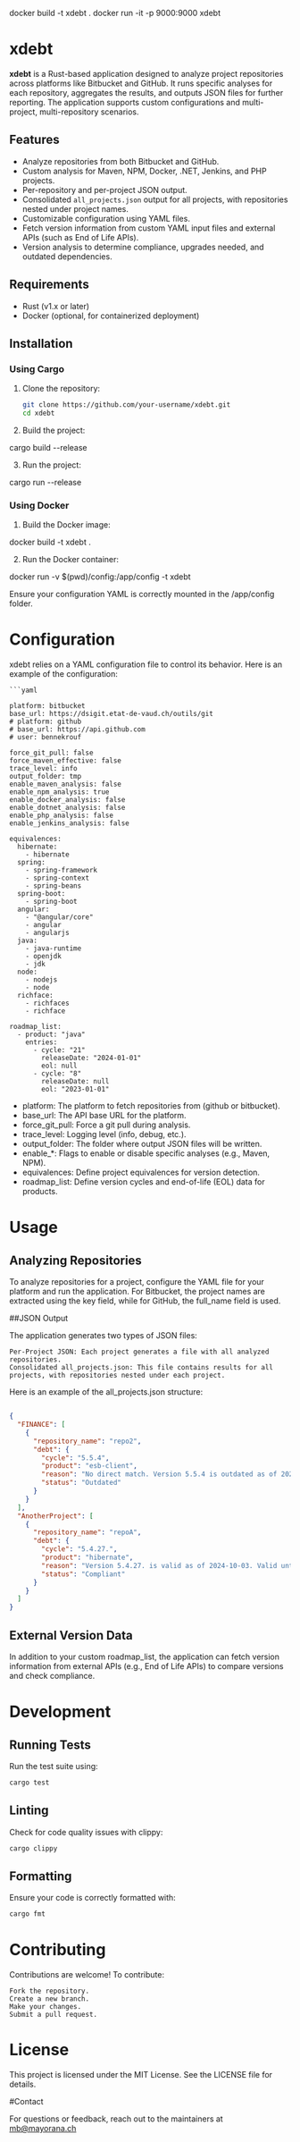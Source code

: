 
docker build -t xdebt .
docker run -it -p 9000:9000 xdebt



# xdebt

**xdebt** is a Rust-based application designed to analyze project repositories across platforms like Bitbucket and GitHub. It runs specific analyses for each repository, aggregates the results, and outputs JSON files for further reporting. The application supports custom configurations and multi-project, multi-repository scenarios.

## Features

- Analyze repositories from both Bitbucket and GitHub.
- Custom analysis for Maven, NPM, Docker, .NET, Jenkins, and PHP projects.
- Per-repository and per-project JSON output.
- Consolidated `all_projects.json` output for all projects, with repositories nested under project names.
- Customizable configuration using YAML files.
- Fetch version information from custom YAML input files and external APIs (such as End of Life APIs).
- Version analysis to determine compliance, upgrades needed, and outdated dependencies.

## Requirements

- Rust (v1.x or later)
- Docker (optional, for containerized deployment)

## Installation

### Using Cargo

1. Clone the repository:
   ```bash
   git clone https://github.com/your-username/xdebt.git
   cd xdebt


2. Build the project:

cargo build --release

3. Run the project:

cargo run --release


### Using Docker

1. Build the Docker image:

docker build -t xdebt .


2. Run the Docker container:



docker run -v $(pwd)/config:/app/config -t xdebt


Ensure your configuration YAML is correctly mounted in the /app/config folder.


# Configuration


xdebt relies on a YAML configuration file to control its behavior. Here is an example of the configuration:

```
```yaml

platform: bitbucket
base_url: https://dsigit.etat-de-vaud.ch/outils/git
# platform: github
# base_url: https://api.github.com
# user: bennekrouf

force_git_pull: false
force_maven_effective: false
trace_level: info
output_folder: tmp
enable_maven_analysis: false
enable_npm_analysis: true
enable_docker_analysis: false
enable_dotnet_analysis: false
enable_php_analysis: false
enable_jenkins_analysis: false

equivalences:
  hibernate:
    - hibernate
  spring:
    - spring-framework
    - spring-context
    - spring-beans
  spring-boot:
    - spring-boot
  angular:
    - "@angular/core"
    - angular
    - angularjs
  java:
    - java-runtime
    - openjdk
    - jdk
  node:
    - nodejs
    - node
  richface:
    - richfaces
    - richface

roadmap_list:
  - product: "java"
    entries:
      - cycle: "21"
        releaseDate: "2024-01-01"
        eol: null
      - cycle: "8"
        releaseDate: null
        eol: "2023-01-01"

```


- platform: The platform to fetch repositories from (github or bitbucket).
- base_url: The API base URL for the platform.
- force_git_pull: Force a git pull during analysis.
- trace_level: Logging level (info, debug, etc.).
- output_folder: The folder where output JSON files will be written.
- enable_*: Flags to enable or disable specific analyses (e.g., Maven, NPM).
- equivalences: Define project equivalences for version detection.
- roadmap_list: Define version cycles and end-of-life (EOL) data for products.


# Usage
## Analyzing Repositories

To analyze repositories for a project, configure the YAML file for your platform and run the application. For Bitbucket, the project names are extracted using the key field, while for GitHub, the full_name field is used.

##JSON Output

The application generates two types of JSON files:

    Per-Project JSON: Each project generates a file with all analyzed repositories.
    Consolidated all_projects.json: This file contains results for all projects, with repositories nested under each project.

Here is an example of the all_projects.json structure:

```json

{
  "FINANCE": [
    {
      "repository_name": "repo2",
      "debt": {
        "cycle": "5.5.4",
        "product": "esb-client",
        "reason": "No direct match. Version 5.5.4 is outdated as of 2024-10-03. Consider upgrading to 6.x.",
        "status": "Outdated"
      }
    }
  ],
  "AnotherProject": [
    {
      "repository_name": "repoA",
      "debt": {
        "cycle": "5.4.27.",
        "product": "hibernate",
        "reason": "Version 5.4.27. is valid as of 2024-10-03. Valid until 2026-12-31.",
        "status": "Compliant"
      }
    }
  ]
}

```


## External Version Data

In addition to your custom roadmap_list, the application can fetch version information from external APIs (e.g., End of Life APIs) to compare versions and check compliance.

# Development
## Running Tests

Run the test suite using:

```bash
cargo test
```

## Linting

Check for code quality issues with clippy:


```bash
cargo clippy
```


## Formatting

Ensure your code is correctly formatted with:

```bash
cargo fmt
```



# Contributing

Contributions are welcome! To contribute:

    Fork the repository.
    Create a new branch.
    Make your changes.
    Submit a pull request.

# License

This project is licensed under the MIT License. See the LICENSE file for details.

#Contact

For questions or feedback, reach out to the maintainers at mb@mayorana.ch
